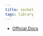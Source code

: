 ```yaml
---
title: socket
tags: library
---
```


- [Official Docs](https://docs.python.org/3/library/socket.html)